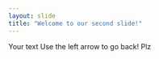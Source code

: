 ```yaml
---
layout: slide
title: "Welcome to our second slide!"
---
```

Your text
Use the left arrow to go back!
Plz
